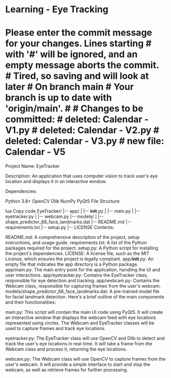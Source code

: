 # Learning - Eye Tracking
  # Please enter the commit message for your changes. Lines starting # with '#' will be ignored, and an empty message aborts the commit. # Tired, so saving and will look at later # On branch main # Your branch is up to date with 'origin/main'. # # Changes to be committed: #	deleted:    Calendar - V1.py #	deleted:    Calendar - V2.py #	deleted:    Calendar - V3.py #	new file:   Calendar - V5 #

Project Name: EyeTracker

Description: An application that uses computer vision to track user's eye location and displays it in an interactive window.

Dependencies:

Python 3.8+
OpenCV
Dlib
NumPy
PyQt5
File Structure:

lua
Copy code
EyeTracker/
|-- app/
|   |-- __init__.py
|   |-- main.py
|   |-- eyetracker.py
|   |-- webcam.py
|-- models/
|   |-- shape_predictor_68_face_landmarks.dat
|-- README.md
|-- requirements.txt
|-- setup.py
|-- LICENSE
Contents:

README.md: A comprehensive description of the project, setup instructions, and usage guide.
requirements.txt: A list of the Python packages required for the project.
setup.py: A Python script for installing the project's dependencies.
LICENSE: A license file, such as the MIT License, which ensures the project is legally compliant.
app/__init__.py: An empty file that indicates the app directory is a Python package.
app/main.py: The main entry point for the application, handling the UI and user interactions.
app/eyetracker.py: Contains the EyeTracker class, responsible for eye detection and tracking.
app/webcam.py: Contains the Webcam class, responsible for capturing frames from the user's webcam.
models/shape_predictor_68_face_landmarks.dat: A pre-trained model file for facial landmark detection.
Here's a brief outline of the main components and their functionalities:

main.py: This script will contain the main UI code using PyQt5. It will create an interactive window that displays the webcam feed with eye locations represented using circles. The Webcam and EyeTracker classes will be used to capture frames and track eye locations.

eyetracker.py: The EyeTracker class will use OpenCV and Dlib to detect and track the user's eye locations in real-time. It will take a frame from the Webcam class and process it, returning the eye locations.

webcam.py: The Webcam class will use OpenCV to capture frames from the user's webcam. It will provide a simple interface to start and stop the webcam, as well as retrieve frames for further processing.